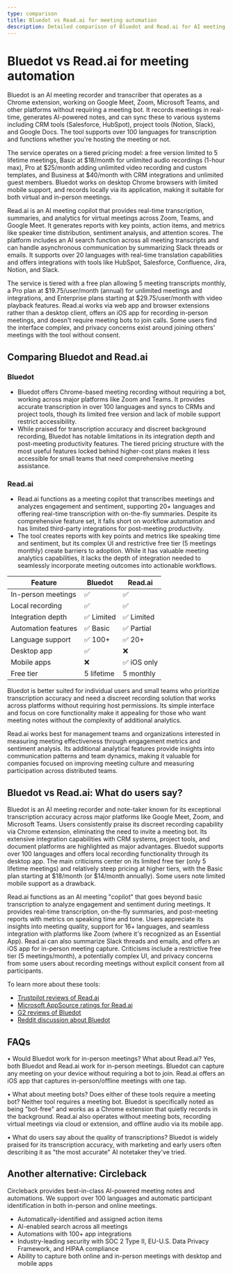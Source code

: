 ```yaml
---
type: comparison
title: Bluedot vs Read.ai for meeting automation
description: Detailed comparison of Bluedot and Read.ai for AI meeting recording, transcription, and analysis, covering features, pricing, and user experiences.
---
```


# Bluedot vs Read.ai for meeting automation

Bluedot is an AI meeting recorder and transcriber that operates as a Chrome extension, working on Google Meet, Zoom, Microsoft Teams, and other platforms without requiring a meeting bot. It records meetings in real-time, generates AI-powered notes, and can sync these to various systems including CRM tools (Salesforce, HubSpot), project tools (Notion, Slack), and Google Docs. The tool supports over 100 languages for transcription and functions whether you're hosting the meeting or not.

The service operates on a tiered pricing model: a free version limited to 5 lifetime meetings, Basic at $18/month for unlimited audio recordings (1-hour max), Pro at $25/month adding unlimited video recording and custom templates, and Business at $40/month with CRM integrations and unlimited guest members. Bluedot works on desktop Chrome browsers with limited mobile support, and records locally via its application, making it suitable for both virtual and in-person meetings.

Read.ai is an AI meeting copilot that provides real-time transcription, summaries, and analytics for virtual meetings across Zoom, Teams, and Google Meet. It generates reports with key points, action items, and metrics like speaker time distribution, sentiment analysis, and attention scores. The platform includes an AI search function across all meeting transcripts and can handle asynchronous communication by summarizing Slack threads or emails. It supports over 20 languages with real-time translation capabilities and offers integrations with tools like HubSpot, Salesforce, Confluence, Jira, Notion, and Slack.

The service is tiered with a free plan allowing 5 meeting transcripts monthly, a Pro plan at $19.75/user/month (annual) for unlimited meetings and integrations, and Enterprise plans starting at $29.75/user/month with video playback features. Read.ai works via web app and browser extensions rather than a desktop client, offers an iOS app for recording in-person meetings, and doesn't require meeting bots to join calls. Some users find the interface complex, and privacy concerns exist around joining others' meetings with the tool without consent.

## Comparing Bluedot and Read.ai

### Bluedot
* Bluedot offers Chrome-based meeting recording without requiring a bot, working across major platforms like Zoom and Teams. It provides accurate transcription in over 100 languages and syncs to CRMs and project tools, though its limited free version and lack of mobile support restrict accessibility.
* While praised for transcription accuracy and discreet background recording, Bluedot has notable limitations in its integration depth and post-meeting productivity features. The tiered pricing structure with the most useful features locked behind higher-cost plans makes it less accessible for small teams that need comprehensive meeting assistance.

### Read.ai
* Read.ai functions as a meeting copilot that transcribes meetings and analyzes engagement and sentiment, supporting 20+ languages and offering real-time transcription with on-the-fly summaries. Despite its comprehensive feature set, it falls short on workflow automation and has limited third-party integrations for post-meeting productivity.
* The tool creates reports with key points and metrics like speaking time and sentiment, but its complex UI and restrictive free tier (5 meetings monthly) create barriers to adoption. While it has valuable meeting analytics capabilities, it lacks the depth of integration needed to seamlessly incorporate meeting outcomes into actionable workflows.

| Feature | Bluedot | Read.ai |
|---------|---------|---------|
| In-person meetings | ✅ | ✅ |
| Local recording | ✅ | ✅ |
| Integration depth | ✅ Limited | ✅ Limited |
| Automation features | ✅ Basic | ✅ Partial |
| Language support | ✅ 100+ | ✅ 20+ |
| Desktop app | ✅ | ❌ |
| Mobile apps | ❌ | ✅ iOS only |
| Free tier | 5 lifetime | 5 monthly |

Bluedot is better suited for individual users and small teams who prioritize transcription accuracy and need a discreet recording solution that works across platforms without requiring host permissions. Its simple interface and focus on core functionality make it appealing for those who want meeting notes without the complexity of additional analytics.

Read.ai works best for management teams and organizations interested in measuring meeting effectiveness through engagement metrics and sentiment analysis. Its additional analytical features provide insights into communication patterns and team dynamics, making it valuable for companies focused on improving meeting culture and measuring participation across distributed teams.

## Bluedot vs Read.ai: What do users say?

Bluedot is an AI meeting recorder and note-taker known for its exceptional transcription accuracy across major platforms like Google Meet, Zoom, and Microsoft Teams. Users consistently praise its discreet recording capability via Chrome extension, eliminating the need to invite a meeting bot. Its extensive integration capabilities with CRM systems, project tools, and document platforms are highlighted as major advantages. Bluedot supports over 100 languages and offers local recording functionality through its desktop app. The main criticisms center on its limited free tier (only 5 lifetime meetings) and relatively steep pricing at higher tiers, with the Basic plan starting at $18/month (or $14/month annually). Some users note limited mobile support as a drawback.

Read.ai functions as an AI meeting "copilot" that goes beyond basic transcription to analyze engagement and sentiment during meetings. It provides real-time transcription, on-the-fly summaries, and post-meeting reports with metrics on speaking time and tone. Users appreciate its insights into meeting quality, support for 16+ languages, and seamless integration with platforms like Zoom (where it's recognized as an Essential App). Read.ai can also summarize Slack threads and emails, and offers an iOS app for in-person meeting capture. Criticisms include a restrictive free tier (5 meetings/month), a potentially complex UI, and privacy concerns from some users about recording meetings without explicit consent from all participants.

To learn more about these tools:
- [Trustpilot reviews of Read.ai](https://www.trustpilot.com/review/read.ai)
- [Microsoft AppSource ratings for Read.ai](https://appsource.microsoft.com/en-us/product/office/WA200003896?tab=Reviews)
- [G2 reviews of Bluedot](https://www.g2.com/products/bluedot-bluedot/reviews)
- [Reddit discussion about Bluedot](https://www.reddit.com/r/electricvehicles/comments/18mw5zo/anyone_else_here_use_the_bluedot_app/)

## FAQs 
• Would Bluedot work for in-person meetings? What about Read.ai?
Yes, both Bluedot and Read.ai work for in-person meetings. Bluedot can capture any meeting on your device without requiring a bot to join. Read.ai offers an iOS app that captures in-person/offline meetings with one tap.

• What about meeting bots? Does either of these tools require a meeting bot?
Neither tool requires a meeting bot. Bluedot is specifically noted as being "bot-free" and works as a Chrome extension that quietly records in the background. Read.ai also operates without meeting bots, recording virtual meetings via cloud or extension, and offline audio via its mobile app.

• What do users say about the quality of transcriptions?
Bluedot is widely praised for its transcription accuracy, with marketing and early users often describing it as "the most accurate" AI notetaker they've tried.

## Another alternative: Circleback
Circleback provides best-in-class AI-powered meeting notes and automations. We support over 100 languages and automatic participant identification in both in-person and online meetings.
* Automatically-identified and assigned action items
* AI-enabled search across all meetings
* Automations with 100+ app integrations
* Industry-leading security with SOC 2 Type II, EU-U.S. Data Privacy Framework, and HIPAA compliance
* Ability to capture both online and in-person meetings with desktop and mobile apps
